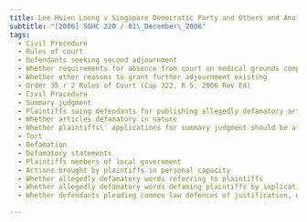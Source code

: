 ```yaml
---
title: Lee Hsien Loong v Singapore Democratic Party and Others and Another Suit 
subtitle: "[2006] SGHC 220 / 01\_December\_2006"
tags:
  - Civil Procedure
  - Rules of court
  - Defendants seeking second adjournment
  - Whether requirements for absence from court on medical grounds complied with
  - Whether other reasons to grant further adjournment existing
  - Order 35 r 2 Rules of Court (Cap 322, R 5, 2006 Rev Ed)
  - Civil Procedure
  - Summary judgment
  - Plaintiffs suing defendants for publishing allegedly defamatory articles about them
  - Whether articles defamatory in nature
  - Whether plaintiffs\' applications for summary judgment should be allowed
  - Tort
  - Defamation
  - Defamatory statements
  - Plaintiffs members of local government
  - Actions brought by plaintiffs in personal capacity
  - Whether allegedly defamatory words referring to plaintiffs
  - Whether allegedly defamatory words defaming plaintiffs by implication
  - Whether defendants pleading common law defences of justification, qualified privilege and fair comment with sufficient particularity

---
```



